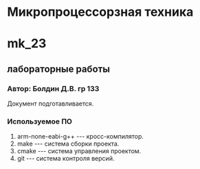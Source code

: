 # Микропроцессорзная техника 
# mk_23

## лабораторные работы

### Автор: Болдин Д.В. гр 133 

Документ подготавливается.

### Используемое ПО

1. arm-none-eabi-g++ --- кросс-компилятор.
1. make --- система сборки проекта.
1. cmake --- система управления проектом.
1. git --- система контроля версий.
